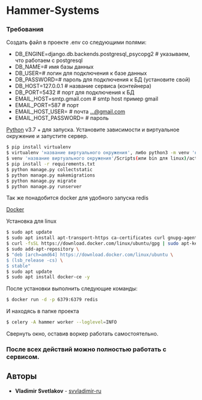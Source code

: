 # Hammer-Systems

### Требования

Создать файл в проекте .env со следующими полями:

* DB_ENGINE=django.db.backends.postgresql_psycopg2 # указываем, что работаем с postgresql
* DB_NAME=# имя базы данных
* DB_USER=# логин для подключения к базе данных
* DB_PASSWORD=# пароль для подключения к БД (установите свой)
* DB_HOST=127.0.0.1 # название сервиса (контейнера)
* DB_PORT=5432 # порт для подключения к БД
* EMAIL_HOST=smtp.gmail.com  # smtp host пример gmail
* EMAIL_PORT=587  # порт 
* EMAIL_HOST_USER= # почта ...@gmail.com
* EMAIL_HOST_PASSWORD= # пароль

[Python](https://www.python.org/downloads/) v3.7 +  для запуска.
Установите зависимости и виртуальное окружение и запустите сервер.

```sh
$ pip install virtualenv
$ virtualenv 'название виртуального окружения', либо python3 -m venv 'название виртуального окружения'
$ venv 'название виртуального окружения'/Scripts(или bin для linux)/activate
$ pip install -r requirements.txt
$ python manage.py collectstatic
$ python manage.py makemigrations
$ python manage.py migrate
$ python manage.py runserver
```

Так же понадобится docker для удобного запуска redis

[Docker](https://www.docker.com/)

Установка для linux
```sh
$ sudo apt update
$ sudo apt install apt-transport-https ca-certificates curl gnupg-agent software-properties-common -y
$ curl -fsSL https://download.docker.com/linux/ubuntu/gpg | sudo apt-key add -
$ sudo add-apt-repository \
$ "deb [arch=amd64] https://download.docker.com/linux/ubuntu \
$ (lsb_release -cs) \
$ stable"
$ sudo apt update
$ sudo apt install docker-ce -y
```

После установки выполнить следующие команды:

```sh
$ docker run -d -p 6379:6379 redis
```

И находясь в папке проекта
```sh
$ celery -A hammer worker --loglevel=INFO
```

Свернуть окно, оставив воркер работать самостоятельно.

### После всех действий можно полностью работать с сервисом.

## Авторы

* **Vladimir Svetlakov** - [svvladimir-ru](https://github.com/svvladimir-ru)
